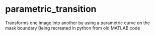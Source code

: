 # parametric_transition
Transforms one image into another by using a parametric curve on the mask boundary
Being recreated in python from old MATLAB code
